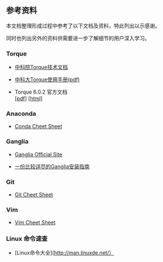 
## 参考资料
本文档整理形成过程中参考了以下文档及资料，特此列出以示感谢。  

同时也列出另外的资料供需要进一步了解细节的用户深入学习。

### Torque
* [中科院Torque技术文档](http://www.sccas.cas.cn/yhfw/wdypx/wd/jswd/201112/P020111214553792269149.pdf)

* [中科大Torque使用手册(pdf)](http://mccipc.ustc.edu.cn/mediawiki/images/4/47/Torque使用手册.pdf)

* Torque 6.0.2 官方文档  
    [[pdf]](http://docs.adaptivecomputing.com/torque/6-0-2/adminGuide/torqueAdminGuide-6.0.2.pdf) 
    [[html]](http://docs.adaptivecomputing.com/torque/6-0-2/adminGuide/help.htm) 
               

### Anaconda

* [Conda Cheet Sheet](https://conda.io/docs/_downloads/conda-cheatsheet.pdf) 

### Ganglia
* [Ganglia Official Site](http://ganglia.sourceforge.net/)

* [一份比较详尽的Ganglia安装指南](http://blog.csdn.net/wx__xw/article/details/8845815)

### Git

* [Git Cheet Sheet](https://services.github.com/on-demand/downloads/github-git-cheat-sheet.pdf)

### Vim
* [Vim Cheet Sheet](http://vimsheet.com/)

### Linux 命令速查
* [Linux命令大全](http://man.linuxde.net/）
